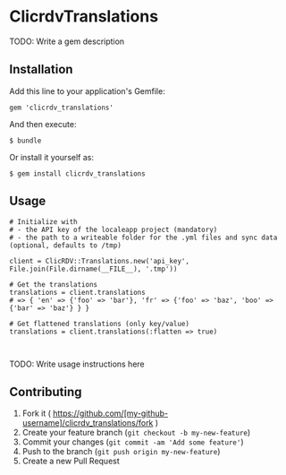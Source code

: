 # ClicrdvTranslations

TODO: Write a gem description

## Installation

Add this line to your application's Gemfile:

    gem 'clicrdv_translations'

And then execute:

    $ bundle

Or install it yourself as:

    $ gem install clicrdv_translations

## Usage

```
# Initialize with
# - the API key of the localeapp project (mandatory)
# - the path to a writeable folder for the .yml files and sync data (optional, defaults to /tmp)

client = ClicRDV::Translations.new('api_key', File.join(File.dirname(__FILE__), '.tmp'))

# Get the translations
translations = client.translations
# => { 'en' => {'foo' => 'bar'}, 'fr' => {'foo' => 'baz', 'boo' => {'bar' => 'baz'} } }

# Get flattened translations (only key/value)
translations = client.translations(:flatten => true)



```

TODO: Write usage instructions here

## Contributing

1. Fork it ( https://github.com/[my-github-username]/clicrdv_translations/fork )
2. Create your feature branch (`git checkout -b my-new-feature`)
3. Commit your changes (`git commit -am 'Add some feature'`)
4. Push to the branch (`git push origin my-new-feature`)
5. Create a new Pull Request
